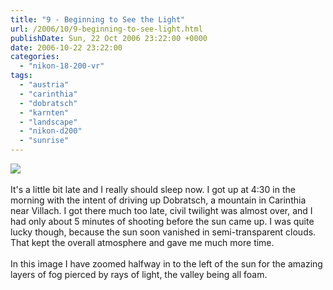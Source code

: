 ```yaml
---
title: "9 - Beginning to See the Light"
url: /2006/10/9-beginning-to-see-light.html
publishDate: Sun, 22 Oct 2006 23:22:00 +0000
date: 2006-10-22 23:22:00
categories: 
  - "nikon-18-200-vr"
tags: 
  - "austria"
  - "carinthia"
  - "dobratsch"
  - "karnten"
  - "landscape"
  - "nikon-d200"
  - "sunrise"
---
```

<a href="https://d25zfm9zpd7gm5.cloudfront.net/1200x1200/2006/20061022_075249_ps.jpg"><img src="https://d25zfm9zpd7gm5.cloudfront.net/0600x0600/2006/20061022_075249_ps.jpg"/></a><br/><br/>It's a little bit late and I really should sleep now. I got up at 4:30 in the morning with the intent of driving up Dobratsch, a mountain in Carinthia near Villach. I got there much too late, civil twilight was almost over, and I had only about 5 minutes of shooting before the sun came up. I was quite lucky though, because the sun soon vanished in semi-transparent clouds. That kept the overall atmosphere and gave me much more time.<br/><br/>In this image I have zoomed halfway in to the left of the sun for the amazing layers of fog pierced by rays of light, the valley being all foam.
